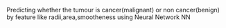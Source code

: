 Predicting whether the tumour is cancer(malignant) or non cancer(benign) by feature like radii,area,smootheness using Neural Network NN 
